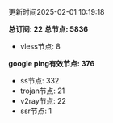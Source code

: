 更新时间2025-02-01 10:19:18

**总订阅: 22**
**总节点: 5836**
- vless节点: 8

**google ping有效节点: 376**
- ss节点: 332
- trojan节点: 21
- v2ray节点: 22
- ssr节点: 1
